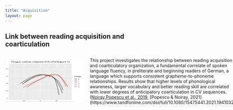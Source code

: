 ```yaml
---
title: "Acquisition"
layout: page
---
```


## Link between reading acquisition and coarticulation

<div style="display: flex; align-items: center;">
    <img src="contour.png" alt="Your Image" style="width: 50%; margin-right: 20px;">
    <p>This project investigates the relationship between reading acquisition and coarticulatory organization, a fundamental correlate of spoken language fluency,
in preliterate and beginning readers of German, a language which supports consistent grapheme-to-phoneme relationships. 
Results show that higher levels of phonological awareness, larger vocabulary and better reading skill are correlated with lower degrees of anticipatory coarticulation in CV sequences. (<a href="https://www.frontiersin.org/articles/10.3389/fpsyg.2019.02777/full" target="_blank">Noiray,Popescu et al., 2019</a>, [Popescu & Noiray, 2021](https://www.tandfonline.com/doi/full/10.1080/15475441.2021.1941032))</p>
</div>
